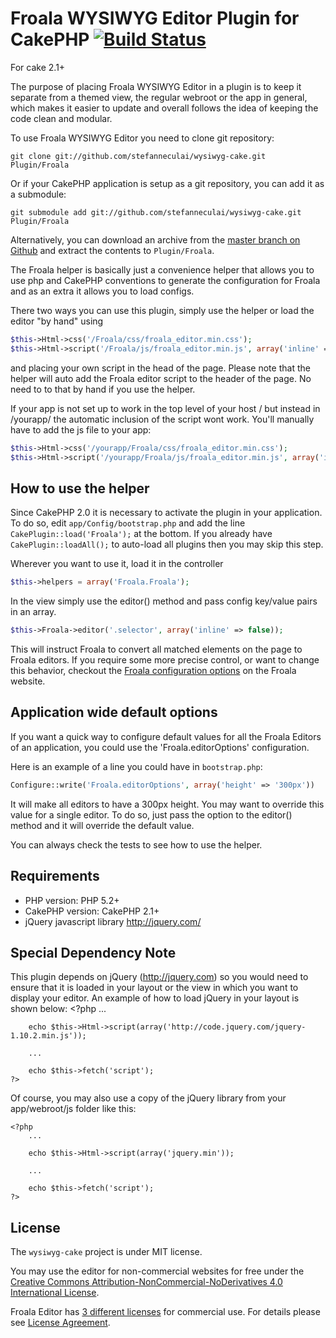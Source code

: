 # Froala WYSIWYG Editor Plugin for CakePHP [![Build Status](https://secure.travis-ci.org/stefanneculai/wysiwyg-cake.png)](http://travis-ci.org/stefanneculai/wysiwyg-cake)

For cake 2.1+

The purpose of placing Froala WYSIWYG Editor in a plugin is to keep it separate from a themed view, the regular webroot or the app in general, which makes it easier to update and overall follows the idea of keeping the code clean and modular.

To use Froala WYSIWYG Editor you need to clone git repository:

	git clone git://github.com/stefanneculai/wysiwyg-cake.git Plugin/Froala

Or if your CakePHP application is setup as a git repository, you can add it as a submodule:

	git submodule add git://github.com/stefanneculai/wysiwyg-cake.git Plugin/Froala

Alternatively, you can download an archive from the [master branch on Github](https://github.com/stefanneculai/wysiwyg-cake/archive/master.zip) and extract the contents to `Plugin/Froala`.

The Froala helper is basically just a convenience helper that allows you to use php and CakePHP conventions to generate the configuration for Froala and as an extra it allows you to load configs.

There two ways you can use this plugin, simply use the helper or load the editor "by hand" using

```php
$this->Html->css('/Froala/css/froala_editor.min.css');
$this->Html->script('/Froala/js/froala_editor.min.js', array('inline' => false));
```

and placing your own script in the head of the page. Please note that the helper will auto add the Froala editor script to the header of the page. No need to to that by hand if you use the helper.

If your app is not set up to work in the top level of your host / but instead in /yourapp/ the automatic inclusion of the script wont work. You'll manually have to add the js file to your app:

```php
$this->Html->css('/yourapp/Froala/css/froala_editor.min.css');
$this->Html->script('/yourapp/Froala/js/froala_editor.min.js', array('inline' => false));
```

## How to use the helper ##

Since CakePHP 2.0 it is necessary to activate the plugin in your application. To do so,
edit `app/Config/bootstrap.php` and add the line `CakePlugin::load('Froala');` at the
bottom. If you already have `CakePlugin::loadAll();` to auto-load all plugins then you may skip this step.

Wherever you want to use it, load it in the controller

```php
$this->helpers = array('Froala.Froala');
```

In the view simply use the editor() method and pass config key/value pairs in an array.

```php
$this->Froala->editor('.selector', array('inline' => false));
```

This will instruct Froala to convert all matched elements on the page to Froala editors. If you require some more precise control, or want to change this behavior, checkout the [Froala configuration options](http://editor.froala.com/docs/options) on the Froala website.


## Application wide default options

If you want a quick way to configure default values for all the Froala Editors of an application, you could use the 'Froala.editorOptions' configuration.

Here is an example of a line you could have in `bootstrap.php`:

```php
Configure::write('Froala.editorOptions', array('height' => '300px'))
```

It will make all editors to have a 300px height. You may want to override this value for a single editor. To do so, just pass the option to the editor() method and it will override the default value.

You can always check the tests to see how to use the helper.

## Requirements ##

* PHP version: PHP 5.2+
* CakePHP version: CakePHP 2.1+
* jQuery javascript library <http://jquery.com/>

## Special Dependency Note ##

This plugin depends on jQuery (<http://jquery.com>) so you would need to ensure that it is loaded in your layout or the
view in which you want to display your editor. An example of how to load jQuery in your layout is shown below:
	<?php
		...

		echo $this->Html->script(array('http://code.jquery.com/jquery-1.10.2.min.js'));

		...

		echo $this->fetch('script');
	?>

Of course, you may also use a copy of the jQuery library from your app/webroot/js folder like this:

	<?php
		...

		echo $this->Html->script(array('jquery.min'));

		...

		echo $this->fetch('script');
	?>


## License

The `wysiwyg-cake` project is under MIT license.

You may use the editor for non-commercial websites for free under the [Creative Commons Attribution-NonCommercial-NoDerivatives 4.0 International License](http://creativecommons.org/licenses/by-nc-nd/4.0/).

Froala Editor has [3 different licenses](http://editor.froala.com/download/) for commercial use.
For details please see [License Agreement](http://editor.froala.com/license).

